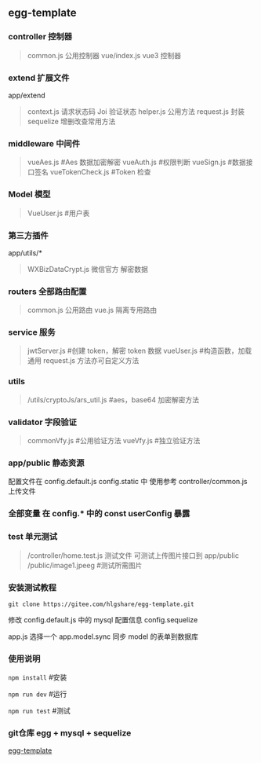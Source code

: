 ## egg-template

### controller 控制器

> common.js 公用控制器
> vue/index.js vue3 控制器

### extend 扩展文件

app/extend

> context.js 请求状态码 Joi 验证状态
> helper.js 公用方法
> request.js 封装 sequelize 增删改查常用方法

### middleware 中间件

> vueAes.js #Aes 数据加密解密
> vueAuth.js #权限判断
> vueSign.js #数据接口签名
> vueTokenCheck.js #Token 检查

### Model 模型

> VueUser.js #用户表

### 第三方插件

app/utils/\*

> WXBizDataCrypt.js 微信官方 解密数据

### routers 全部路由配置

> common.js 公用路由
> vue.js 隔离专用路由

### service 服务

> jwtServer.js #创建 token，解密 token 数据
> vueUser.js #构造函数，加载通用 request.js 方法亦可自定义方法

### utils

> /utils/cryptoJs/ars_util.js #aes，base64 加密解密方法

### validator 字段验证

> commonVfy.js #公用验证方法
> vueVfy.js #独立验证方法

### app/public 静态资源

配置文件在 config.default.js config.static 中
使用参考 controller/common.js 上传文件

### 全部变量 在 config.\* 中的 const userConfig 暴露

### test 单元测试

> /controller/home.test.js 测试文件 可测试上传图片接口到 app/public
> /public/image1.jpeeg #测试所需图片

### 安装测试教程

`git clone https://gitee.com/hlgshare/egg-template.git`

修改 config.default.js 中的 mysql 配置信息 config.sequelize

app.js 选择一个 app.model.sync 同步 model 的表单到数据库

### 使用说明

`npm install` #安装

`npm run dev` #运行

`npm run test` #测试

### git仓库 egg + mysql + sequelize
[egg-template](https://github.com/476421978/egg-template)
